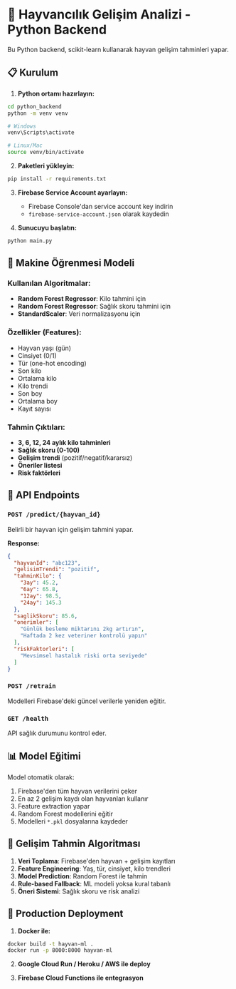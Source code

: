 # 🐄 Hayvancılık Gelişim Analizi - Python Backend

Bu Python backend, scikit-learn kullanarak hayvan gelişim tahminleri yapar.

## 📋 Kurulum

1. **Python ortamı hazırlayın:**
```bash
cd python_backend
python -m venv venv

# Windows
venv\Scripts\activate

# Linux/Mac
source venv/bin/activate
```

2. **Paketleri yükleyin:**
```bash
pip install -r requirements.txt
```

3. **Firebase Service Account ayarlayın:**
   - Firebase Console'dan service account key indirin
   - `firebase-service-account.json` olarak kaydedin

4. **Sunucuyu başlatın:**
```bash
python main.py
```

## 🤖 Makine Öğrenmesi Modeli

### Kullanılan Algoritmalar:
- **Random Forest Regressor**: Kilo tahmini için
- **Random Forest Regressor**: Sağlık skoru tahmini için  
- **StandardScaler**: Veri normalizasyonu için

### Özellikler (Features):
- Hayvan yaşı (gün)
- Cinsiyet (0/1)
- Tür (one-hot encoding)
- Son kilo
- Ortalama kilo
- Kilo trendi
- Son boy
- Ortalama boy
- Kayıt sayısı

### Tahmin Çıktıları:
- **3, 6, 12, 24 aylık kilo tahminleri**
- **Sağlık skoru (0-100)**
- **Gelişim trendi** (pozitif/negatif/kararsız)
- **Öneriler listesi**
- **Risk faktörleri**

## 🔄 API Endpoints

### `POST /predict/{hayvan_id}`
Belirli bir hayvan için gelişim tahmini yapar.

**Response:**
```json
{
  "hayvanId": "abc123",
  "gelisimTrendi": "pozitif",
  "tahminKilo": {
    "3ay": 45.2,
    "6ay": 65.8,
    "12ay": 98.5,
    "24ay": 145.3
  },
  "saglikSkoru": 85.6,
  "onerimler": [
    "Günlük besleme miktarını 2kg artırın",
    "Haftada 2 kez veteriner kontrolü yapın"
  ],
  "riskFaktorleri": [
    "Mevsimsel hastalık riski orta seviyede"
  ]
}
```

### `POST /retrain`
Modelleri Firebase'deki güncel verilerle yeniden eğitir.

### `GET /health`
API sağlık durumunu kontrol eder.

## 📊 Model Eğitimi

Model otomatik olarak:
1. Firebase'den tüm hayvan verilerini çeker
2. En az 2 gelişim kaydı olan hayvanları kullanır
3. Feature extraction yapar
4. Random Forest modellerini eğitir
5. Modelleri `*.pkl` dosyalarına kaydeder

## 🎯 Gelişim Tahmin Algoritması

1. **Veri Toplama**: Firebase'den hayvan + gelişim kayıtları
2. **Feature Engineering**: Yaş, tür, cinsiyet, kilo trendleri
3. **Model Prediction**: Random Forest ile tahmin
4. **Rule-based Fallback**: ML modeli yoksa kural tabanlı
5. **Öneri Sistemi**: Sağlık skoru ve risk analizi

## 🚀 Production Deployment

1. **Docker ile:**
```bash
docker build -t hayvan-ml .
docker run -p 8000:8000 hayvan-ml
```

2. **Google Cloud Run / Heroku / AWS ile deploy**

3. **Firebase Cloud Functions ile entegrasyon** 